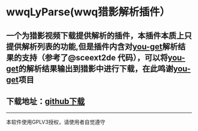 # wwqLyParse(wwq猎影解析插件）

一个为猎影视频下载提供解析的插件，本插件本质上只提供解析列表的功能,但是插件内含对[you-get](https://github.com/soimort/you-get)解析结果的支持（参考了@sceext2de 代码），可以将[you-get](https://github.com/soimort/you-get)的解析结果输出到猎影中进行下载，在此鸣谢[you-get](https://github.com/soimort/you-get)项目
---

## 下载地址：[github下载](https://github.com/wwqgtxx/wwqLyParse/archive/master.zip)

---

本软件使用GPLV3授权，请使用者自觉遵守